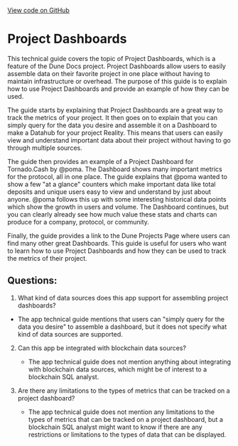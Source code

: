 [View code on GitHub](https://dune.com/blob/master/app\dashboards\project-dashboards.md)

# Project Dashboards

This technical guide covers the topic of Project Dashboards, which is a feature of the Dune Docs project. Project Dashboards allow users to easily assemble data on their favorite project in one place without having to maintain infrastructure or overhead. The purpose of this guide is to explain how to use Project Dashboards and provide an example of how they can be used.

The guide starts by explaining that Project Dashboards are a great way to track the metrics of your project. It then goes on to explain that you can simply query for the data you desire and assemble it on a Dashboard to make a Datahub for your project Reality. This means that users can easily view and understand important data about their project without having to go through multiple sources.

The guide then provides an example of a Project Dashboard for Tornado.Cash by @poma. The Dashboard shows many important metrics for the protocol, all in one place. The guide explains that @poma wanted to show a few "at a glance" counters which make important data like total deposits and unique users easy to view and understand by just about anyone. @poma follows this up with some interesting historical data points which show the growth in users and volume. The Dashboard continues, but you can clearly already see how much value these stats and charts can produce for a company, protocol, or community.

Finally, the guide provides a link to the Dune Projects Page where users can find many other great Dashboards. This guide is useful for users who want to learn how to use Project Dashboards and how they can be used to track the metrics of their project.
## Questions: 
 1. What kind of data sources does this app support for assembling project dashboards?
   - The app technical guide mentions that users can "simply query for the data you desire" to assemble a dashboard, but it does not specify what kind of data sources are supported.

2. Can this app be integrated with blockchain data sources?
   - The app technical guide does not mention anything about integrating with blockchain data sources, which might be of interest to a blockchain SQL analyst.

3. Are there any limitations to the types of metrics that can be tracked on a project dashboard?
   - The app technical guide does not mention any limitations to the types of metrics that can be tracked on a project dashboard, but a blockchain SQL analyst might want to know if there are any restrictions or limitations to the types of data that can be displayed.